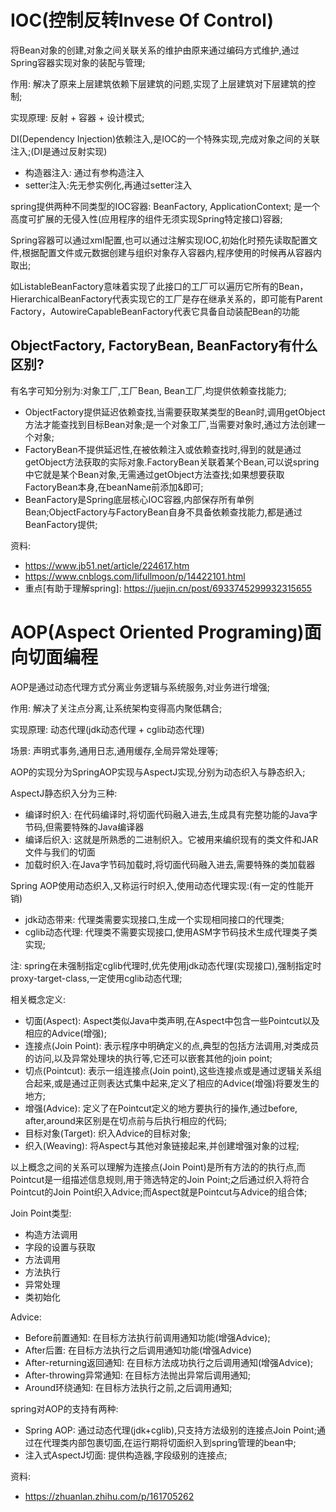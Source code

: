 # IOC(控制反转Invese Of Control)

将Bean对象的创建,对象之间关联关系的维护由原来通过编码方式维护,通过Spring容器实现对象的装配与管理;

作用: 解决了原来上层建筑依赖下层建筑的问题,实现了上层建筑对下层建筑的控制;

实现原理: 反射 + 容器 + 设计模式;

DI(Dependency Injection)依赖注入,是IOC的一个特殊实现,完成对象之间的关联注入;(DI是通过反射实现)
- 构造器注入: 通过有参构造注入
- setter注入:先无参实例化,再通过setter注入

spring提供两种不同类型的IOC容器: BeanFactory, ApplicationContext; 是一个高度可扩展的无侵入性(应用程序的组件无须实现Spring特定接口)容器;

Spring容器可以通过xml配置,也可以通过注解实现IOC,初始化时预先读取配置文件,根据配置文件或元数据创建与组织对象存入容器内,程序使用的时候再从容器内取出;

如ListableBeanFactory意味着实现了此接口的工厂可以遍历它所有的Bean，HierarchicalBeanFactory代表实现它的工厂是存在继承关系的，即可能有Parent Factory，AutowireCapableBeanFactory代表它具备自动装配Bean的功能

## ObjectFactory, FactoryBean, BeanFactory有什么区别?
有名字可知分别为:对象工厂,工厂Bean, Bean工厂,均提供依赖查找能力;

- ObjectFactory提供延迟依赖查找,当需要获取某类型的Bean时,调用getObject方法才能查找到目标Bean对象;是一个对象工厂,当需要对象时,通过方法创建一个对象;
- FactoryBean不提供延迟性,在被依赖注入或依赖查找时,得到的就是通过getObject方法获取的实际对象.FactoryBean关联着某个Bean,可以说spring中它就是某个Bean对象,无需通过getObject方法查找;如果想要获取FactoryBean本身,在beanName前添加&即可;
- BeanFactory是Spring底层核心IOC容器,内部保存所有单例Bean;ObjectFactory与FactoryBean自身不具备依赖查找能力,都是通过BeanFactory提供;

资料:
- https://www.jb51.net/article/224617.htm
- https://www.cnblogs.com/lifullmoon/p/14422101.html
- 重点[有助于理解spring]: https://juejin.cn/post/6933745299932315655

# AOP(Aspect Oriented Programing)面向切面编程

AOP是通过动态代理方式分离业务逻辑与系统服务,对业务进行增强;

作用: 解决了关注点分离,让系统架构变得高内聚低耦合;

实现原理: 动态代理(jdk动态代理 + cglib动态代理)

场景: 声明式事务,通用日志,通用缓存,全局异常处理等;

AOP的实现分为SpringAOP实现与AspectJ实现,分别为动态织入与静态织入;

AspectJ静态织入分为三种:
- 编译时织入: 在代码编译时,将切面代码融入进去,生成具有完整功能的Java字节码,但需要特殊的Java编译器
- 编译后织入: 这就是所熟悉的二进制织入。它被用来编织现有的类文件和JAR文件与我们的切面
- 加载时织入:在Java字节码加载时,将切面代码融入进去,需要特殊的类加载器

Spring AOP使用动态织入,又称运行时织入,使用动态代理实现:(有一定的性能开销)
- jdk动态带来: 代理类需要实现接口,生成一个实现相同接口的代理类;
- cglib动态代理: 代理类不需要实现接口,使用ASM字节码技术生成代理类子类实现;

注: spring在未强制指定cglib代理时,优先使用jdk动态代理(实现接口),强制指定时proxy-target-class,一定使用cglib动态代理;

相关概念定义:

- 切面(Aspect): Aspect类似Java中类声明,在Aspect中包含一些Pointcut以及相应的Advice(增强);
- 连接点(Join Point): 表示程序中明确定义的点,典型的包括方法调用,对类成员的访问,以及异常处理块的执行等,它还可以嵌套其他的join point;
- 切点(Pointcut): 表示一组连接点(Join point),这些连接点或是通过逻辑关系组合起来,或是通过正则表达式集中起来,定义了相应的Advice(增强)将要发生的地方;
- 增强(Advice): 定义了在Pointcut定义的地方要执行的操作,通过before, after,around来区别是在切点前与后执行相应的代码;
- 目标对象(Target): 织入Advice的目标对象;
- 织入(Weaving): 将Aspect与其他对象链接起来,并创建增强对象的过程;

以上概念之间的关系可以理解为连接点(Join Point)是所有方法的的执行点,而Pointcut是一组描述信息规则,用于筛选特定的Join Point;之后通过织入将符合Pointcut的Join Point织入Advice;而Aspect就是Pointcut与Advice的组合体;

Join Point类型:
- 构造方法调用
- 字段的设置与获取
- 方法调用
- 方法执行
- 异常处理
- 类初始化

Advice:

- Before前置通知: 在目标方法执行前调用通知功能(增强Advice);
- After后置: 在目标方法执行之后调用通知功能(增强Advice)
- After-returning返回通知: 在目标方法成功执行之后调用通知(增强Advice);
- After-throwing异常通知: 在目标方法抛出异常后调用通知;
- Around环绕通知: 在目标方法执行之前,之后调用通知;

spring对AOP的支持有两种:

- Spring AOP: 通过动态代理(jdk+cglib),只支持方法级别的连接点Join Point;通过在代理类内部包裹切面,在运行期将切面织入到spring管理的bean中;
- 注入式AspectJ切面: 提供构造器,字段级别的连接点;

资料:
- https://zhuanlan.zhihu.com/p/161705262
